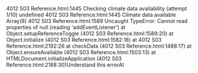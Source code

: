 4012 S03 Reference.html:1445 Checking climate data availability (attempt 1/10) undefined
4012 S03 Reference.html:1445 Climate data available Array(8)
4012 S03 Reference.html:1589 Uncaught TypeError: Cannot read properties of null (reading 'addEventListener')
at Object.setupReferenceToggle (4012 S03 Reference.html:1589:20)
at Object.initialize (4012 S03 Reference.html:1582:18)
at 4012 S03 Reference.html:2192:26
at checkData (4012 S03 Reference.html:1488:17)
at Object.ensureAvailable (4012 S03 Reference.html:1503:13)
at HTMLDocument.initializeApplication (4012 S03 Reference.html:2188:30)Understand this errorAI
